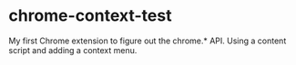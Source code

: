 chrome-context-test
===================

My first Chrome extension to figure out the chrome.* API.
Using a content script and adding a context menu.

